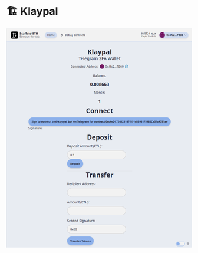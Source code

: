 # 🏗 Klaypal

![SS](https://raw.githubusercontent.com/tomosaigon/klaypal/main/packages/nextjs/public/klaypalss.png)
